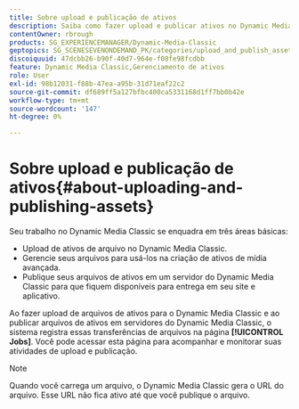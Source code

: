 ```yaml
---
title: Sobre upload e publicação de ativos
description: Saiba como fazer upload e publicar ativos no Dynamic Media Classic.
contentOwner: rbrough
products: SG_EXPERIENCEMANAGER/Dynamic-Media-Classic
geptopics: SG_SCENESEVENONDEMAND_PK/categories/upload_and_publish_assets
discoiquuid: 47dcbb26-b90f-40d7-964e-f08fe98fcdbb
feature: Dynamic Media Classic,Gerenciamento de ativos
role: User
exl-id: 98b12031-f88b-47ea-a95b-31d71eaf22c2
source-git-commit: df689ff5a127bfbc400ca5331168d1ff7bb0b42e
workflow-type: tm+mt
source-wordcount: '147'
ht-degree: 0%

---
```


# Sobre upload e publicação de ativos{#about-uploading-and-publishing-assets}

Seu trabalho no Dynamic Media Classic se enquadra em três áreas básicas:

* Upload de ativos de arquivo no Dynamic Media Classic.
* Gerencie seus arquivos para usá-los na criação de ativos de mídia avançada.
* Publique seus arquivos de ativos em um servidor do Dynamic Media Classic para que fiquem disponíveis para entrega em seu site e aplicativo.

Ao fazer upload de arquivos de ativos para o Dynamic Media Classic e ao publicar arquivos de ativos em servidores do Dynamic Media Classic, o sistema registra essas transferências de arquivos na página **[!UICONTROL Jobs]**. Você pode acessar esta página para acompanhar e monitorar suas atividades de upload e publicação.

>[!NOTE]
>
>Quando você carrega um arquivo, o Dynamic Media Classic gera o URL do arquivo. Esse URL não fica ativo até que você publique o arquivo.

<!-- >[!NOTE]
>
>A new Instant Publish feature was made available shortly after the release of Dynamic Media Classic 6.0. This feature, which publishes assets immediately with one step, is being rolled out gradually, replacing the **[!UICONTROL Mark for Publish]** functionality. Some users will continue to see the current interface and functionality for a while, until they are included in the rollout. In addition, some assets will continue to use the “Mark for Publish” process for a while after the rollout. -->

